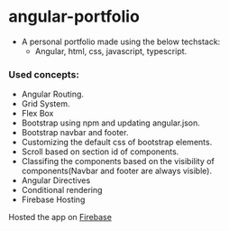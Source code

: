 # angular-portfolio

- A personal portfolio made using the below techstack:
  - Angular, html, css, javascript, typescript.

### Used concepts:
- Angular Routing.
- Grid System.
- Flex Box
- Bootstrap using npm and updating angular.json.
- Bootstrap navbar and footer.
- Customizing the default css of bootstrap elements.
- Scroll based on section id of components.
- Classifing the components based on the visibility of components(Navbar and footer are always visible).
- Angular Directives
- Conditional rendering
- Firebase Hosting

Hosted the app on [Firebase](https://shahbaaz-portfoliov2.web.app/en/home)
